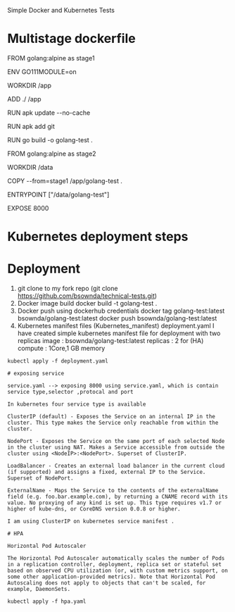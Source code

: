 Simple Docker and Kubernetes Tests
# Multistage dockerfile

FROM golang:alpine as stage1

ENV GO111MODULE=on

WORKDIR /app

ADD ./ /app

RUN apk update --no-cache

RUN apk add git

RUN go build -o golang-test  .

FROM golang:alpine as stage2

WORKDIR /data

COPY --from=stage1 /app/golang-test .

ENTRYPOINT ["/data/golang-test"]

EXPOSE 8000

# Kubernetes deployment steps
  
   # Deployment 
   1. git clone to my fork repo (git clone https://github.com/bsownda/technical-tests.git)
   2. Docker image build 
   docker build -t golang-test .
   3. Docker push  using dockerhub credentials 
   docker tag golang-test:latest bsownda/golang-test:latest
   docker push bsownda/golang-test:latest
   4. Kubernetes manifest files (Kubernetes_manifest)
    deployment.yaml
    I have created simple kubernetes manifest file for deployment with two replicas
    image : bsownda/golang-test:latest
    replicas : 2 for (HA)
    compute : 1Core,1 GB memory


    kubectl apply -f deployment.yaml

    # exposing service

    service.yaml --> exposing 8000 using service.yaml, which is contain service type,selector ,protocal and port 

    In kubernetes four service type is available 

    ClusterIP (default) - Exposes the Service on an internal IP in the cluster. This type makes the Service only reachable from within the cluster.
    
    NodePort - Exposes the Service on the same port of each selected Node in the cluster using NAT. Makes a Service accessible from outside the cluster using <NodeIP>:<NodePort>. Superset of ClusterIP.

    LoadBalancer - Creates an external load balancer in the current cloud (if supported) and assigns a fixed, external IP to the Service. Superset of NodePort.

    ExternalName - Maps the Service to the contents of the externalName field (e.g. foo.bar.example.com), by returning a CNAME record with its value. No proxying of any kind is set up. This type requires v1.7 or higher of kube-dns, or CoreDNS version 0.0.8 or higher.

    I am using ClusterIP on kubernetes service manifest .

    # HPA
    
    Horizontal Pod Autoscaler

    The Horizontal Pod Autoscaler automatically scales the number of Pods in a replication controller, deployment, replica set or stateful set based on observed CPU utilization (or, with custom metrics support, on some other application-provided metrics). Note that Horizontal Pod Autoscaling does not apply to objects that can't be scaled, for example, DaemonSets.

    kubectl apply -f hpa.yaml








     

